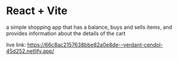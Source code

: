 # React + Vite

a simple shopping app that has a balance, buys and sells items, and provides information about the details of the cart

live link: https://66c8ac2157638bbe82a0e8de--verdant-cendol-45d252.netlify.app/
